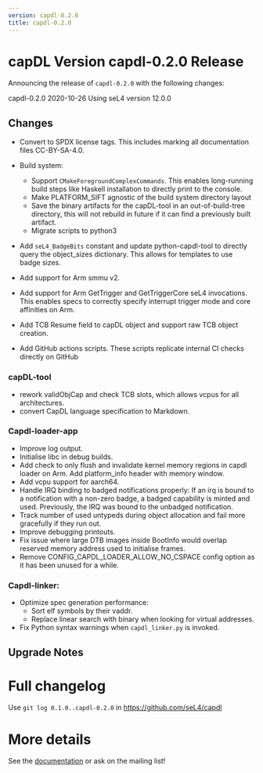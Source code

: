 ```yaml
---
version: capdl-0.2.0
title: capdl-0.2.0
---
```

# capDL Version capdl-0.2.0 Release

Announcing the release of `capdl-0.2.0` with the following changes:

capdl-0.2.0 2020-10-26
Using seL4 version 12.0.0
  
## Changes

* Convert to SPDX license tags. This includes marking all documentation files CC-BY-SA-4.0.

* Build system:
  - Support `CMakeForegroundComplexCommands`. This enables long-running build steps like Haskell installation to
    directly print to the console.
  - Make PLATFORM_SIFT agnostic of the build system directory layout
  - Save the binary artifacts for the capDL-tool in an out-of-build-tree directory, this will not rebuild in future if
    it can find a previously built artifact.
  - Migrate scripts to python3
* Add `seL4_BadgeBits` constant and update python-capdl-tool to directly query the object_sizes dictionary. This allows
  for templates to use badge sizes.
* Add support for Arm smmu v2.
* Add support for Arm GetTrigger and GetTriggerCore seL4 invocations. This enables specs to correctly specify interrupt
  trigger mode and core affinities on Arm.
* Add TCB Resume field to capDL object and support raw TCB object creation.
* Add GitHub actions scripts. These scripts replicate internal CI checks directly on GitHub

### capDL-tool

* rework validObjCap and check TCB slots, which allows vcpus for all architectures.
* convert CapDL language specification to Markdown.

### Capdl-loader-app

* Improve log output.
* Initialise libc in debug builds.
* Add check to only flush and invalidate kernel memory regions in capdl loader on Arm. Add platform_info header with
  memory window.
* Add vcpu support for aarch64.
* Handle IRQ binding to badged notifications properly: If an irq is bound to a notification with a non-zero badge, a
  badged capability is minted and used.  Previously, the IRQ was bound to the unbadged notification.
* Track number of used untypeds during object allocation and fail more gracefully if they run out.
* Improve debugging printouts.
* Fix issue where large DTB images inside BootInfo would overlap reserved memory address used to initialise frames.
* Remove CONFIG_CAPDL_LOADER_ALLOW_NO_CSPACE config option as it has been unused for a while.

### Capdl-linker:

* Optimize spec generation performance:
  - Sort elf symbols by their vaddr.
  - Replace linear search with binary when looking for virtual addresses.
* Fix Python syntax warnings when `capdl_linker.py` is invoked.

## Upgrade Notes


# Full changelog
 Use `git log 0.1.0..capdl-0.2.0` in
<https://github.com/seL4/capdl>

# More details
 See the
[documentation](https://github.com/seL4/capdl/tree/master/capDL-tool/doc)
or ask on the mailing list!

